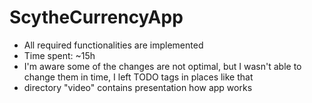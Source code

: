 # ScytheCurrencyApp

- All required functionalities are implemented
- Time spent: ~15h
- I'm aware some of the changes are not optimal, but I wasn't able to change them in time, I left TODO tags in places like that
- directory "video" contains presentation how app works
